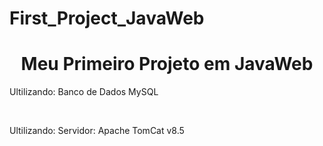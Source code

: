 # First_Project_JavaWeb
<h1 align="center">Meu Primeiro Projeto em JavaWeb</h1>
<p align="left">Ultilizando: Banco de Dados MySQL</p><br />
<p align="left">Ultilizando: Servidor: Apache TomCat v8.5</p><br />
